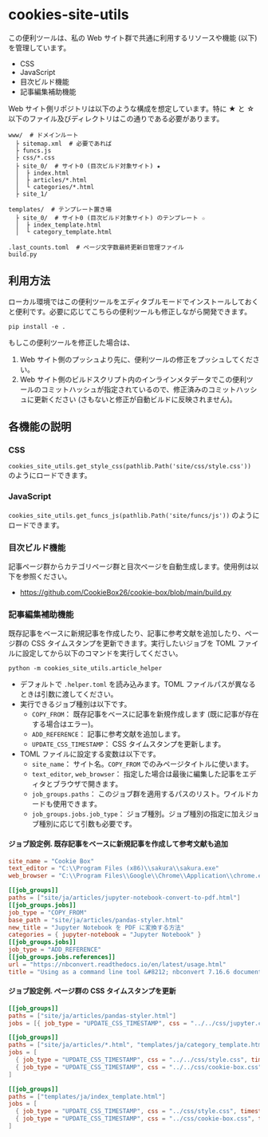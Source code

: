 # cookies-site-utils

この便利ツールは、私の Web サイト群で共通に利用するリソースや機能 (以下) を管理しています。

- CSS
- JavaScript
- 目次ビルド機能
- 記事編集補助機能

Web サイト側リポジトリは以下のような構成を想定しています。特に ★ と ☆ 以下のファイル及びディレクトリはこの通りである必要があります。
```
www/  # ドメインルート
  ├ sitemap.xml  # 必要であれば
  ├ funcs.js
  ├ css/*.css
  ├ site_0/  # サイト0 (目次ビルド対象サイト) ★
  │  ├ index.html
  │  ├ articles/*.html
  │  └ categories/*.html
  ├ site_1/

templates/  # テンプレート置き場
  ├ site_0/  # サイト0 (目次ビルド対象サイト) のテンプレート ☆
  │  ├ index_template.html
  │  └ category_template.html

.last_counts.toml  # ページ文字数最終更新日管理ファイル
build.py
```

## 利用方法

ローカル環境ではこの便利ツールをエディタブルモードでインストールしておくと便利です。必要に応じてこちらの便利ツールも修正しながら開発できます。
```
pip install -e .
```
もしこの便利ツールを修正した場合は、

1. Web サイト側のプッシュより先に、便利ツールの修正をプッシュしてください。
2. Web サイト側のビルドスクリプト内のインラインメタデータでこの便利ツールのコミットハッシュが指定されているので、修正済みのコミットハッシュに更新ください (さもないと修正が自動ビルドに反映されません)。

## 各機能の説明

### CSS
`cookies_site_utils.get_style_css(pathlib.Path('site/css/style.css'))` のようにロードできます。

### JavaScript
`cookies_site_utils.get_funcs_js(pathlib.Path('site/funcs/js'))` のようにロードできます。

### 目次ビルド機能
記事ページ群からカテゴリページ群と目次ページを自動生成します。使用例は以下を参照ください。  

- https://github.com/CookieBox26/cookie-box/blob/main/build.py

### 記事編集補助機能

既存記事をベースに新規記事を作成したり、記事に参考文献を追加したり、ページ群の CSS タイムスタンプを更新できます。実行したいジョブを TOML ファイルに設定してから以下のコマンドを実行してください。
```
python -m cookies_site_utils.article_helper
```
- デフォルトで `.helper.toml` を読み込みます。TOML ファイルパスが異なるときは引数に渡してください。
- 実行できるジョブ種別は以下です。
  - `COPY_FROM`： 既存記事をベースに記事を新規作成します (既に記事が存在する場合はエラー)。
  - `ADD_REFERENCE`： 記事に参考文献を追加します。
  - `UPDATE_CSS_TIMESTAMP`： CSS タイムスタンプを更新します。
- TOML ファイルに設定する変数は以下です。
  - `site_name`： サイト名。`COPY_FROM` でのみページタイトルに使います。
  - `text_editor`, `web_browser`： 指定した場合は最後に編集した記事をエディタとブラウザで開きます。
  - `job_groups.paths`： このジョブ群を適用するパスのリスト。ワイルドカードも使用できます。
  - `job_groups.jobs.job_type`： ジョブ種別。ジョブ種別の指定に加えジョブ種別に応じて引数も必要です。


#### ジョブ設定例. 既存記事をベースに新規記事を作成して参考文献も追加
```toml
site_name = "Cookie Box"
text_editor = "C:\\Program Files (x86)\\sakura\\sakura.exe"
web_browser = "C:\\Program Files\\Google\\Chrome\\Application\\chrome.exe"

[[job_groups]]
paths = ["site/ja/articles/jupyter-notebook-convert-to-pdf.html"]
[[job_groups.jobs]]
job_type = "COPY_FROM"
base_path = "site/ja/articles/pandas-styler.html"
new_title = "Jupyter Notebook を PDF に変換する方法"
categories = { jupyter-notebook = "Jupyter Notebook" }
[[job_groups.jobs]]
job_type = "ADD_REFERENCE"
[[job_groups.jobs.references]]
url = "https://nbconvert.readthedocs.io/en/latest/usage.html"
title = "Using as a command line tool &#8212; nbconvert 7.16.6 documentation"
```

#### ジョブ設定例. ページ群の CSS タイムスタンプを更新
```toml
[[job_groups]]
paths = ["site/ja/articles/pandas-styler.html"]
jobs = [{ job_type = "UPDATE_CSS_TIMESTAMP", css = "../../css/jupyter.css", timestamp = "2025-10-18" }]

[[job_groups]]
paths = ["site/ja/articles/*.html", "templates/ja/category_template.html"]
jobs = [
  { job_type = "UPDATE_CSS_TIMESTAMP", css = "../../css/style.css", timestamp = "2025-10-18" },
  { job_type = "UPDATE_CSS_TIMESTAMP", css = "../../css/cookie-box.css", timestamp = "2025-10-18" },
]

[[job_groups]]
paths = ["templates/ja/index_template.html"]
jobs = [
  { job_type = "UPDATE_CSS_TIMESTAMP", css = "../css/style.css", timestamp = "2025-10-18" },
  { job_type = "UPDATE_CSS_TIMESTAMP", css = "../css/cookie-box.css", timestamp = "2025-10-18" },
]
```
